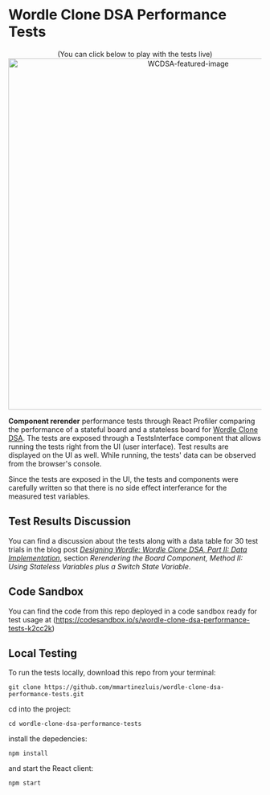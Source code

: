 # Wordle Clone DSA Performance Tests

<p align="center">
    (You can click below to play with the tests live)
    <a href="https://k2cc2k.csb.app/" target="_blank" rel="noreferrer">
        <img width="700" alt="WCDSA-featured-image" src="https://user-images.githubusercontent.com/75151961/205560270-e4bba031-12da-4ca8-911e-2df31a5fa44e.png">
    </a>
</p>

**Component rerender** performance tests through React Profiler comparing the performance of a stateful board and a stateless board for [Wordle Clone DSA](https://github.com/mmartinezluis/wordle-clone-dsa). The tests are exposed through a TestsInterface component that allows running the tests right from the UI (user interface). Test results are displayed on the UI as well. While running, the tests' data can be observed from the browser's console. 

Since the tests are exposed in the UI, the tests and components were carefully written so that there is no side effect interferance for the measured test variables.

## Test Results Discussion
You can find a discussion about the tests along with a data table for 30 test trials in the blog post [*Designing Wordle: Wordle Clone DSA, Part II: Data Implementation*](https://devblog.dev/luismartinez/designing-wordle-wordle-clone-dsa-part-ii-data-implementation-1d370b6514), section *Rerendering the Board Component, Method II: Using Stateless Variables plus a Switch State Variable*. 

## Code Sandbox
You can find the code from this repo deployed in a code sandbox ready for test usage at 
(https://codesandbox.io/s/wordle-clone-dsa-performance-tests-k2cc2k)

## Local Testing
To run the tests locally, download this repo from your terminal:

```git clone https://github.com/mmartinezluis/wordle-clone-dsa-performance-tests.git```

cd into the project:

```cd wordle-clone-dsa-performance-tests```

install the depedencies:

```npm install```

and start the React client:

```npm start```